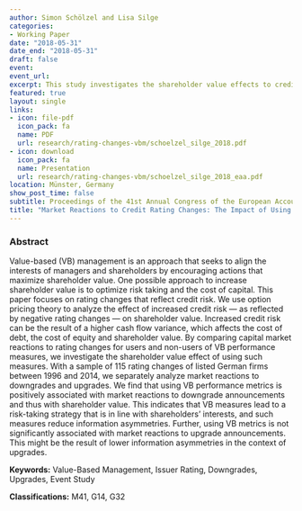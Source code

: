 ```yaml
---
author: Simon Schölzel and Lisa Silge
categories:
- Working Paper
date: "2018-05-31"
date_end: "2018-05-31"
draft: false
event: 
event_url: 
excerpt: This study investigates the shareholder value effects to credit rating changes for users and non-users of value-based performance measures.
featured: true
layout: single
links:
- icon: file-pdf
  icon_pack: fa
  name: PDF
  url: research/rating-changes-vbm/schoelzel_silge_2018.pdf
- icon: download
  icon_pack: fa
  name: Presentation
  url: research/rating-changes-vbm/schoelzel_silge_2018_eaa.pdf
location: Münster, Germany
show_post_time: false
subtitle: Proceedings of the 41st Annual Congress of the European Accounting Association
title: "Market Reactions to Credit Rating Changes: The Impact of Using Value-Based Performance Measures"
---
```


### Abstract

Value-based (VB) management is an approach that seeks to align the interests of managers and shareholders by encouraging actions that maximize shareholder value. One possible approach to increase shareholder value is to optimize risk taking and the cost of capital. This paper focuses on rating changes that reflect credit risk. We use option pricing theory to analyze the effect of increased credit risk — as reflected by negative rating changes — on shareholder value. Increased credit risk can be the result of a higher cash flow variance, which affects the cost of debt, the cost of equity and shareholder value. By comparing capital market reactions to rating changes for users and non-users of VB performance measures, we investigate the shareholder value effect of using such measures. With a sample of 115 rating changes of listed German firms between 1996 and 2014, we separately analyze market reactions to downgrades and upgrades. We find that using VB performance metrics is positively associated with market reactions to downgrade announcements and thus with shareholder value. This indicates that VB measures lead to a risk-taking strategy that is in line with shareholders’ interests, and such measures reduce information asymmetries. Further, using VB metrics is not significantly associated with market reactions to upgrade announcements. This might be the result of lower information asymmetries in the context of upgrades.

**Keywords:** Value-Based Management, Issuer Rating, Downgrades, Upgrades, Event Study

**Classifications:** M41, G14, G32 
